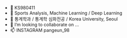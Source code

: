- 👋 KS980411
- 👀 Sports Analysis, Machine Learning / Deep Learning
- 🌱 통계학과 / 통계학 심화전공 / Korea University, Seoul 
- 💞️ I’m looking to collaborate on ...
- 📫 INSTAGRAM pangeun_98

<!---
KS980411/KS980411 is a ✨ special ✨ repository because its `README.md` (this file) appears on your GitHub profile.
You can click the Preview link to take a look at your changes.
--->
